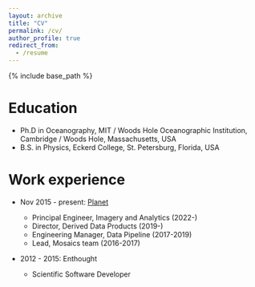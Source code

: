 ```yaml
---
layout: archive
title: "CV"
permalink: /cv/
author_profile: true
redirect_from:
  - /resume
---
```


{% include base_path %}

Education
======
* Ph.D in Oceanography, MIT / Woods Hole Oceanographic Institution, Cambridge / Woods Hole, Massachusetts, USA
* B.S. in Physics, Eckerd College, St. Petersburg, Florida, USA

Work experience
======
* Nov 2015 - present: [Planet](https://planet.com)
  * Principal Engineer, Imagery and Analytics (2022-)
  * Director, Derived Data Products (2019-)
  * Engineering Manager, Data Pipeline (2017-2019)
  * Lead, Mosaics team (2016-2017)

* 2012 - 2015: Enthought
  * Scientific Software Developer
